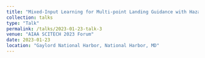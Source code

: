 ```yaml
---
title: "Mixed-Input Learning for Multi-point Landing Guidance with Hazard Avoidance Part I: Offline Mission Planning based on Multi-Stage Optimization"
collection: talks
type: "Talk"
permalink: /talks/2023-01-23-talk-3
venue: "AIAA SCITECH 2023 Forum"
date: 2023-01-23
location: "Gaylord National Harbor, National Harbor, MD"
---
```

